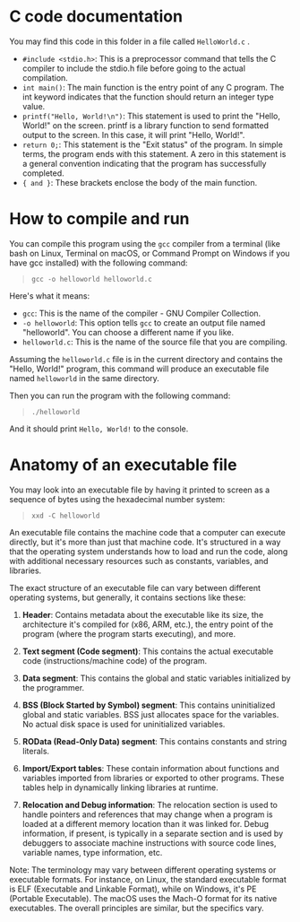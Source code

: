 # C code documentation
You may find this code in this folder in a file called `HelloWorld.c` . 

* `#include <stdio.h>`: This is a preprocessor command that tells the C compiler to include the stdio.h file before going to the actual compilation.
* `int main()`: The main function is the entry point of any C program. The int keyword indicates that the function should return an integer type value.
* `printf("Hello, World!\n")`: This statement is used to print the "Hello, World!" on the screen. printf is a library function to send formatted output to the screen. In this case, it will print "Hello, World!".
* `return 0;`: This statement is the "Exit status" of the program. In simple terms, the program ends with this statement. A zero in this statement is a general convention indicating that the program has successfully completed.
* `{ and }`: These brackets enclose the body of the main function.

# How to compile and run
You can compile this program using the `gcc` compiler from a terminal (like bash on Linux, Terminal on macOS, or Command Prompt on Windows if you have gcc installed) with the following command:

> `gcc -o helloworld helloworld.c`

Here's what it means:

-   `gcc`: This is the name of the compiler - GNU Compiler Collection.    
-   `-o helloworld`: This option tells `gcc` to create an output file named "helloworld". You can choose a different name if you like.    
-   `helloworld.c`: This is the name of the source file that you are compiling.   

Assuming the `helloworld.c` file is in the current directory and contains the "Hello, World!" program, this command will produce an executable file named `helloworld` in the same directory.

Then you can run the program with the following command:

> `./helloworld`

And it should print `Hello, World!` to the console.

# Anatomy of an executable file

You may look into an executable file by having it printed to screen as a sequence of bytes using the hexadecimal number system:

> `xxd -C helloworld`

An executable file contains the machine code that a computer can execute directly, but it's more than just that machine code. It's structured in a way that the operating system understands how to load and run the code, along with additional necessary resources such as constants, variables, and libraries.

The exact structure of an executable file can vary between different operating systems, but generally, it contains sections like these:

1.  **Header**: Contains metadata about the executable like its size, the architecture it's compiled for (x86, ARM, etc.), the entry point of the program (where the program starts executing), and more.
    
2.  **Text segment (Code segment)**: This contains the actual executable code (instructions/machine code) of the program.
    
3.  **Data segment**: This contains the global and static variables initialized by the programmer.
    
4.  **BSS (Block Started by Symbol) segment**: This contains uninitialized global and static variables. BSS just allocates space for the variables. No actual disk space is used for uninitialized variables.
    
5.  **ROData (Read-Only Data) segment**: This contains constants and string literals.
    
6.  **Import/Export tables**: These contain information about functions and variables imported from libraries or exported to other programs. These tables help in dynamically linking libraries at runtime.
    
7.  **Relocation and Debug information**: The relocation section is used to handle pointers and references that may change when a program is loaded at a different memory location than it was linked for. Debug information, if present, is typically in a separate section and is used by debuggers to associate machine instructions with source code lines, variable names, type information, etc.
    
Note: The terminology may vary between different operating systems or executable formats. For instance, on Linux, the standard executable format is ELF (Executable and Linkable Format), while on Windows, it's PE (Portable Executable). The macOS uses the Mach-O format for its native executables. The overall principles are similar, but the specifics vary.